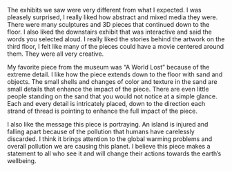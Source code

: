 The exhibits we saw were very different from what I expected. I was pleasely surprised, I really liked how abstract and mixed media they were. There were many sculptures and 3D pieces that continued down to the floor. I also liked the downstairs exhibit that was interactive and said the words you selected aloud. I really liked the stories behind the artwork on the third floor, I felt like many of the pieces could have a movie centered around them. They were all very creative.

My favorite piece from the museum was “A World Lost” because of the extreme detail. I like how the piece extends down to the floor with sand and objects. The small shells and changes of color and texture in the sand are small details that enhance the impact of the piece. There are even little people standing on the sand that you would not notice at a simple glance. Each and every detail is intricately placed, down to the direction each strand of thread is pointing to enhance the full impact of the piece. 

I also like the message this piece is portraying. An island is injured and falling apart because of the pollution that humans have carelessly discarded. I think it brings attention to the global warming problems and overall pollution we are causing this planet. I believe this piece makes a statement to all who see it and will change their actions towards the earth’s wellbeing. 

